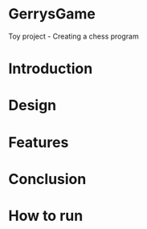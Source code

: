 # GerrysGame
Toy project - Creating a chess program

# Introduction


# Design


# Features


# Conclusion


# How to run

